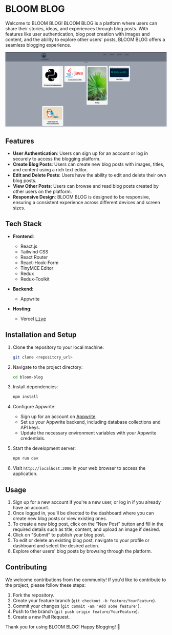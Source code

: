 # BLOOM BLOG

Welcome to BLOOM BLOG! BLOOM BLOG is a platform where users can share their stories, ideas, and experiences through blog posts. With features like user authentication, blog post creation with images and content, and the ability to explore other users' posts, BLOOM BLOG offers a seamless blogging experience.

![BLOOM BLOG Preview](https://github.com/Manas-Pratim-Dutta/BloomBlogs/blob/main/src/assets/Screenshot%20(26).png)

## Features

- **User Authentication**: Users can sign up for an account or log in securely to access the blogging platform.
- **Create Blog Posts**: Users can create new blog posts with images, titles, and content using a rich text editor.
- **Edit and Delete Posts**: Users have the ability to edit and delete their own blog posts.
- **View Other Posts**: Users can browse and read blog posts created by other users on the platform.
- **Responsive Design**: BLOOM BLOG is designed to be responsive, ensuring a consistent experience across different devices and screen sizes.

## Tech Stack

- **Frontend**:
  - React.js
  - Tailwind CSS
  - React Router
  - React-Hook-Form
  - TinyMCE Editor
  - Redux
  - Redux-Toolkit

- **Backend**:
  - Appwrite

- **Hosting**:
  - Vercel <kbd>[Live](https://bloom-blog-one.vercel.app/)

## Installation and Setup

1. Clone the repository to your local machine:

    ```bash
    git clone <repository_url>
    ```

2. Navigate to the project directory:

    ```bash
    cd bloom-blog
    ```

3. Install dependencies:

    ```bash
    npm install
    ```

4. Configure Appwrite:
    - Sign up for an account on [Appwrite](https://appwrite.io/).
    - Set up your Appwrite backend, including database collections and API keys.
    - Update the necessary environment variables with your Appwrite credentials.

5. Start the development server:

    ```bash
    npm run dev
    ```

6. Visit `http://localhost:3000` in your web browser to access the application.

## Usage

1. Sign up for a new account if you're a new user, or log in if you already have an account.
2. Once logged in, you'll be directed to the dashboard where you can create new blog posts or view existing ones.
3. To create a new blog post, click on the "New Post" button and fill in the required details such as title, content, and upload an image if desired.
4. Click on "Submit" to publish your blog post.
5. To edit or delete an existing blog post, navigate to your profile or dashboard and select the desired action.
6. Explore other users' blog posts by browsing through the platform.

## Contributing

We welcome contributions from the community! If you'd like to contribute to the project, please follow these steps:

1. Fork the repository.
2. Create your feature branch (`git checkout -b feature/YourFeature`).
3. Commit your changes (`git commit -am 'Add some feature'`).
4. Push to the branch (`git push origin feature/YourFeature`).
5. Create a new Pull Request.

Thank you for using BLOOM BLOG! Happy Blogging! 🌸

